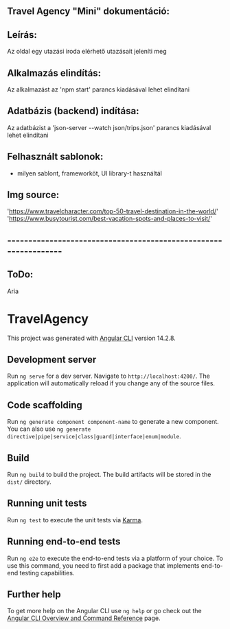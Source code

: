 ## Travel Agency "Mini" dokumentáció:

## Leírás:

Az oldal egy utazási iroda elérhető utazásait jeleníti meg

## Alkalmazás elindítás:

Az alkalmazást az 'npm start' parancs kiadásával lehet elindítani

## Adatbázis (backend) indítása:

Az adatbázist a 'json-server --watch json/trips.json' parancs kiadásával lehet elindítani

## Felhasznált sablonok:

- milyen sablont, frameworköt, UI library-t használtál

## Img source:

'https://www.travelcharacter.com/top-50-travel-destination-in-the-world/'
'https://www.busytourist.com/best-vacation-spots-and-places-to-visit/'

## ----------------------------------------------------------------

## ToDo:

Aria

# TravelAgency

This project was generated with [Angular CLI](https://github.com/angular/angular-cli) version 14.2.8.

## Development server

Run `ng serve` for a dev server. Navigate to `http://localhost:4200/`. The application will automatically reload if you change any of the source files.

## Code scaffolding

Run `ng generate component component-name` to generate a new component. You can also use `ng generate directive|pipe|service|class|guard|interface|enum|module`.

## Build

Run `ng build` to build the project. The build artifacts will be stored in the `dist/` directory.

## Running unit tests

Run `ng test` to execute the unit tests via [Karma](https://karma-runner.github.io).

## Running end-to-end tests

Run `ng e2e` to execute the end-to-end tests via a platform of your choice. To use this command, you need to first add a package that implements end-to-end testing capabilities.

## Further help

To get more help on the Angular CLI use `ng help` or go check out the [Angular CLI Overview and Command Reference](https://angular.io/cli) page.
